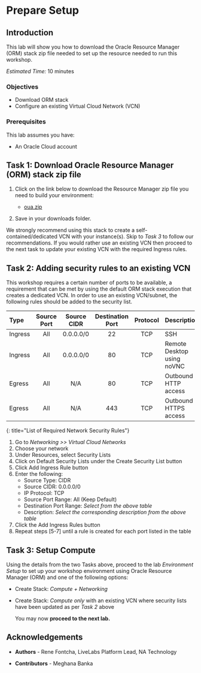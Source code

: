 # Prepare Setup

## Introduction

This lab will show you how to download the Oracle Resource Manager (ORM) stack zip file needed to set up the resource needed to run this workshop.

*Estimated Time:* 10 minutes

### Objectives

- Download ORM stack
- Configure an existing Virtual Cloud Network (VCN)

### Prerequisites

This lab assumes you have:

- An Oracle Cloud account

## Task 1: Download Oracle Resource Manager (ORM) stack zip file

1. Click on the link below to download the Resource Manager zip file you need to build your environment:

    - [oua.zip](object-storage-link)

2. Save in your downloads folder.

We strongly recommend using this stack to create a self-contained/dedicated VCN with your instance(s). Skip to *Task 3* to follow our recommendations. If you would rather use an existing VCN then proceed to the next task to update your existing VCN with the required Ingress rules.

## Task 2: Adding security rules to an existing VCN

This workshop requires a certain number of ports to be available, a requirement that can be met by using the default ORM stack execution that creates a dedicated VCN. In order to use an existing VCN/subnet, the following rules should be added to the security list.

| Type    | Source Port | Source CIDR | Destination Port | Protocol | Description                |
| :------ | :---------: | :---------: | :--------------: | :------: | :------------------------- |
| Ingress |     All     |  0.0.0.0/0  |        22        |   TCP    | SSH                        |
| Ingress |     All     |  0.0.0.0/0  |        80        |   TCP    | Remote Desktop using noVNC |
| Egress  |     All     |     N/A     |        80        |   TCP    | Outbound HTTP access       |
| Egress  |     All     |     N/A     |       443        |   TCP    | Outbound HTTPS access      |
{: title="List of Required Network Security Rules"}

<!-- **Notes**: This next table is for reference and should be adapted for the workshop. If optional rules are needed as shown in the example below, then uncomment it and add those optional rules. The first entry is just for illustration and may not fit your workshop -->

<!--
| Type    | Source Port | Source CIDR | Destination Port | Protocol | Description                    |
| :------ | :---------: | :---------: | :--------------: | :------: | :----------------------------- |
| Ingress |     All     |  0.0.0.0/0  |       443        |   TCP    | e.g. Remote access for web app |
{: title="List of Optional Network Security Rules"}
-->

1. Go to *Networking >> Virtual Cloud Networks*
2. Choose your network
3. Under Resources, select Security Lists
4. Click on Default Security Lists under the Create Security List button
5. Click Add Ingress Rule button
6. Enter the following:  
    - Source Type: CIDR
    - Source CIDR: 0.0.0.0/0
    - IP Protocol: TCP
    - Source Port Range: All (Keep Default)
    - Destination Port Range: *Select from the above table*
    - Description: *Select the corresponding description from the above table*
7. Click the Add Ingress Rules button
8. Repeat steps [5-7] until a rule is created for each port listed in the table

## Task 3: Setup Compute

Using the details from the two Tasks above, proceed to the lab *Environment Setup* to set up your workshop environment using Oracle Resource Manager (ORM) and one of the following options:

- Create Stack:  *Compute + Networking*
- Create Stack:  *Compute only* with an existing VCN where security lists have been updated as per *Task 2* above

    You may now **proceed to the next lab.**

## Acknowledgements

- **Authors** - Rene Fontcha, LiveLabs Platform Lead, NA Technology

- **Contributors** - Meghana Banka

